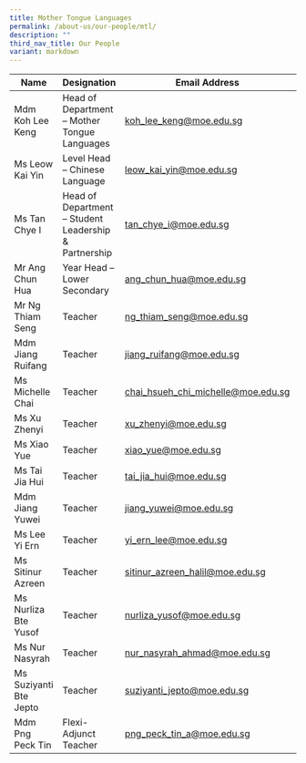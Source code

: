 ```yaml
---
title: Mother Tongue Languages
permalink: /about-us/our-people/mtl/
description: ""
third_nav_title: Our People
variant: markdown
---
```

| Name | Designation | Email Address | Contact |
|---|---|---|---|
| Mdm Koh Lee Keng | Head of Department – Mother Tongue Languages | [koh_lee_keng@moe.edu.sg](mailto:koh_lee_keng@moe.edu.sg) | 65938-120 |
| Ms Leow Kai Yin | Level Head – Chinese Language | [leow_kai_yin@moe.edu.sg](mailto:leow_kai_yin@moe.edu.sg) | 65938-143 |
| Ms Tan Chye I | Head of Department – Student Leadership & Partnership | [tan_chye_i@moe.edu.sg](mailto:tan_chye_i@moe.edu.sg) | 65938-178  |
| Mr Ang Chun Hua  | Year Head – Lower Secondary | [ang_chun_hua@moe.edu.sg](mailto:ang_chun_hua@moe.edu.sg) | 65938-155 |
| Mr Ng Thiam Seng | Teacher | [ng_thiam_seng@moe.edu.sg](mailto:ng_thiam_seng@moe.edu.sg) | 65938-153 |
| Mdm Jiang Ruifang | Teacher | [jiang_ruifang@moe.edu.sg](mailto:jiang_ruifang@moe.edu.sg) | 65938-134 |
| Ms Michelle Chai | Teacher | [chai_hsueh_chi_michelle@moe.edu.sg](mailto:chai_hsueh_chi_michelle@moe.edu.sg) | 65938-161 |
| Ms Xu Zhenyi | Teacher | [xu_zhenyi@moe.edu.sg](mailto:xu_zhenyi@moe.edu.sg) |  65938-161 |
| Ms Xiao Yue| Teacher | [xiao_yue@moe.edu.sg](mailto:xiao_yue@moe.edu.sg) | 65938-146 |
| Ms Tai Jia Hui | Teacher | [tai_jia_hui@moe.edu.sg](mailto:tai_jia_hui@moe.edu.sg) | 65938-134 |
| Mdm Jiang Yuwei | Teacher | [jiang_yuwei@moe.edu.sg](mailto:jiang_yuwei@moe.edu.sg) | 65938-147 |
| Ms Lee Yi Ern| Teacher | [yi_ern_lee@moe.edu.sg](mailto:yi_ern_lee@moe.edu.sg) | 65938100-204 |
| Ms Sitinur Azreen | Teacher | [sitinur_azreen_halil@moe.edu.sg](mailto:sitinur_azreen_halil@moe.edu.sg) | 65938-126 |
| Ms Nurliza Bte Yusof | Teacher | [nurliza_yusof@moe.edu.sg](mailto:nurliza_yusof@moe.edu.sg) | 65938-165 |
| Ms Nur Nasyrah | Teacher | [nur_nasyrah_ahmad@moe.edu.sg](mailto:nur_nasyrah_ahmad@moe.edu.sg) | 65938-140 |
| Ms Suziyanti Bte Jepto| Teacher | [suziyanti_jepto@moe.edu.sg](mailto:suziyanti_jepto@moe.edu.sg) | 65938-142 |
| Mdm Png Peck Tin | Flexi- Adjunct Teacher | [png_peck_tin_a@moe.edu.sg](mailto:png_peck_tin_a@moe.edu.sg) | 65938100-188 |